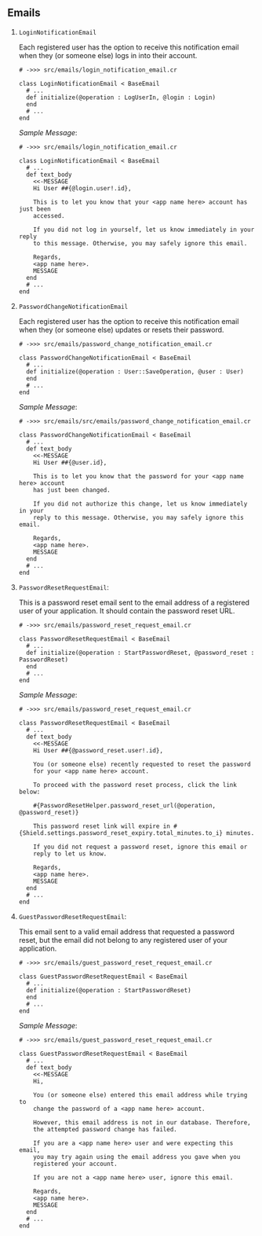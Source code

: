 ## Emails

1. `LoginNotificationEmail`

   Each registered user has the option to receive this notification email when they (or someone else) logs in into their account.

   ```crystal
   # ->>> src/emails/login_notification_email.cr

   class LoginNotificationEmail < BaseEmail
     # ...
     def initialize(@operation : LogUserIn, @login : Login)
     end
     # ...
   end
   ```

   *Sample Message*:

   ```crystal
   # ->>> src/emails/login_notification_email.cr
   
   class LoginNotificationEmail < BaseEmail
     # ...
     def text_body
       <<-MESSAGE
       Hi User ##{@login.user!.id},

       This is to let you know that your <app name here> account has just been
       accessed.

       If you did not log in yourself, let us know immediately in your reply
       to this message. Otherwise, you may safely ignore this email.

       Regards,
       <app name here>.
       MESSAGE
     end
     # ...
   end
   ```

1. `PasswordChangeNotificationEmail`

   Each registered user has the option to receive this notification email when they (or someone else) updates or resets their password.

   ```crystal
   # ->>> src/emails/password_change_notification_email.cr

   class PasswordChangeNotificationEmail < BaseEmail
     # ...
     def initialize(@operation : User::SaveOperation, @user : User)
     end
     # ...
   end
   ```

   *Sample Message*:

   ```crystal
   # ->>> src/emails/src/emails/password_change_notification_email.cr
   
   class PasswordChangeNotificationEmail < BaseEmail
     # ...
     def text_body
       <<-MESSAGE
       Hi User ##{@user.id},

       This is to let you know that the password for your <app name here> account
       has just been changed.

       If you did not authorize this change, let us know immediately in your
       reply to this message. Otherwise, you may safely ignore this email.

       Regards,
       <app name here>.
       MESSAGE
     end
     # ...
   end
   ```

1. `PasswordResetRequestEmail`:

   This is a password reset email sent to the email address of a registered user of your application. It should contain the password reset URL.

   ```crystal
   # ->>> src/emails/password_reset_request_email.cr
   
   class PasswordResetRequestEmail < BaseEmail
     # ...
     def initialize(@operation : StartPasswordReset, @password_reset : PasswordReset)
     end
     # ...
   end
   ```

   *Sample Message*:

   ```crystal
   # ->>> src/emails/password_reset_request_email.cr
   
   class PasswordResetRequestEmail < BaseEmail
     # ...
     def text_body
       <<-MESSAGE
       Hi User ##{@password_reset.user!.id},

       You (or someone else) recently requested to reset the password
       for your <app name here> account.

       To proceed with the password reset process, click the link below:

       #{PasswordResetHelper.password_reset_url(@operation, @password_reset)}

       This password reset link will expire in #{Shield.settings.password_reset_expiry.total_minutes.to_i} minutes.

       If you did not request a password reset, ignore this email or
       reply to let us know.

       Regards,
       <app name here>.
       MESSAGE
     end
     # ...
   end
   ```

1. `GuestPasswordResetRequestEmail`:

   This email sent to a valid email address that requested a password reset, but the email did not belong to any registered user of your application.

   ```crystal
   # ->>> src/emails/guest_password_reset_request_email.cr
   
   class GuestPasswordResetRequestEmail < BaseEmail
     # ...
     def initialize(@operation : StartPasswordReset)
     end
     # ...
   end
   ```

   *Sample Message*:

   ```crystal
   # ->>> src/emails/guest_password_reset_request_email.cr
   
   class GuestPasswordResetRequestEmail < BaseEmail
     # ...
     def text_body
       <<-MESSAGE
       Hi,

       You (or someone else) entered this email address while trying to
       change the password of a <app name here> account.

       However, this email address is not in our database. Therefore,
       the attempted password change has failed.

       If you are a <app name here> user and were expecting this email,
       you may try again using the email address you gave when you
       registered your account.

       If you are not a <app name here> user, ignore this email.

       Regards,
       <app name here>.
       MESSAGE
     end
     # ...
   end
   ```
